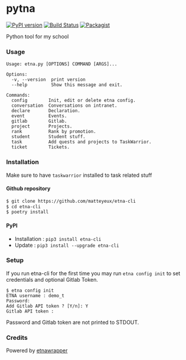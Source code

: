 # pytna
[![PyPI version](https://badge.fury.io/py/etna-cli.svg)](https://badge.fury.io/py/etna-cli)
[![Build Status](http://drone.matteyeux.com:8080/api/badges/matteyeux/etna-cli/status.svg)](http://drone.matteyeux.com:8080/matteyeux/etna-cli)
[![Packagist](https://img.shields.io/badge/Docs-etna-blue)](http://collab-mha.nexen.net/etna-cli) 

Python tool for my school

### Usage

```
Usage: etna.py [OPTIONS] COMMAND [ARGS]...

Options:
  -v, --version  print version
  --help         Show this message and exit.

Commands:
  config        Init, edit or delete etna config.
  conversation  Conversations on intranet.
  declare       Declaration.
  event         Events.
  gitlab        Gitlab.
  project       Projects.
  rank          Rank by promotion.
  student       Student stuff.
  task          Add quests and projects to TaskWarrior.
  ticket        Tickets.
```


### Installation

Make sure to have `taskwarrior` installed to task related stuff

#### Github repository
```bash
$ git clone https://github.com/matteyeux/etna-cli
$ cd etna-cli
$ poetry install
```

#### PyPI
- Installation : `pip3 install etna-cli`
- Update : `pip3 install --upgrade etna-cli`

### Setup

If you run etna-cli for the first time you may run `etna config init` to set credentials and optional Gitlab Token.
```
$ etna config init
ETNA username : demo_t
Password:
Add Gitlab API token ? [Y/n]: Y
Gitlab API token :
```

Password and Gitlab token are not printed to STDOUT.


### Credits
Powered by [etnawrapper](https://github.com/tbobm/etnawrapper)


